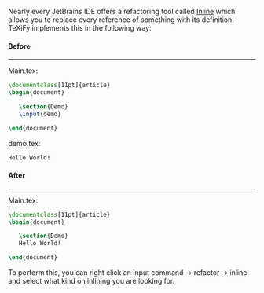 Nearly every JetBrains IDE offers a refactoring tool called [Inline](https://www.jetbrains.com/help/idea/inline.html) which allows you to replace every reference of something with its definition. TeXiFy implements this in the following way:

#### Before
------------
Main.tex:
```latex
\documentclass[11pt]{article}
\begin{document}

   \section{Demo}
   \input{demo}

\end{document}
```

demo.tex:
```latex
Hello World!
```

#### After
--------------
Main.tex:
```latex
\documentclass[11pt]{article}
\begin{document}

   \section{Demo}
   Hello World!

\end{document}
```

To perform this, you can right click an input command -> refactor -> inline and select what kind on inlining you are looking for.